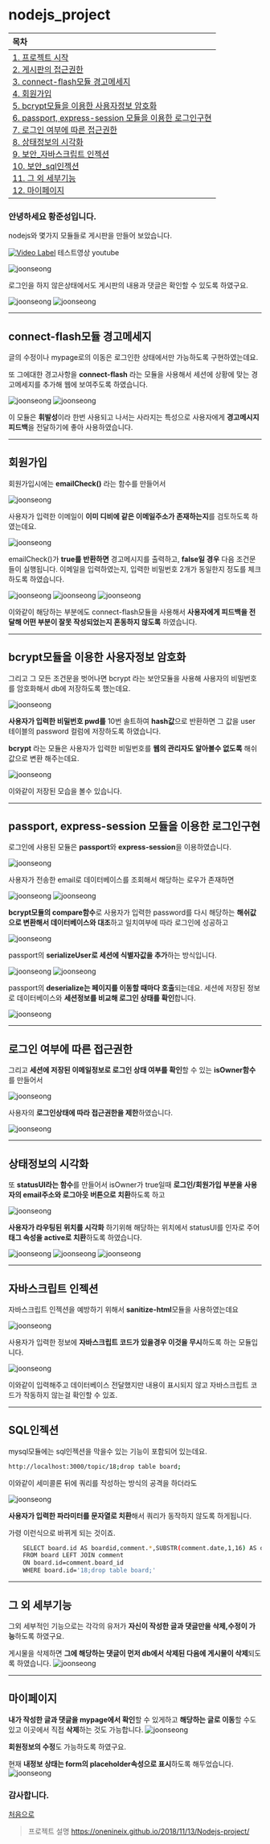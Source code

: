 # nodejs_project

<a id="chap-0"></a>


|목차|
|:---|
|[1. 프로젝트 시작](#chap-1)<br>[2. 게시판의 접근권한](#chap-2)<br>[3. connect-flash모듈 경고메세지](#chap-3)<br>[4. 회원가입](#chap-4)<br>[5. bcrypt모듈을 이용한 사용자정보 암호화](#chap-5)<br>[6. passport, express-session 모듈을 이용한 로그인구현](#chap-6)<br>[7. 로그인 여부에 따른 접근권한](#chap-7)<br>[8. 상태정보의 시각화](#chap-8)<br>[9. 보안_자바스크립트 인젝션](#chap-9)<br>[10. 보안_sql인젝션](#chap-10)<br>[11. 그 외 세부기능](#chap-10)<br>[12. 마이페이지](#chap-10)|


<a id="chap-1"></a>
### 안녕하세요 황준성입니다.

nodejs와 몇가지 모듈들로 게시판을 만들어 보았습니다.


[![Video Label](https://www.youtube.com/vi/qDeDjdF59DI/0.jpg)](https://youtu.be/qDeDjdF59DI?t=0s) 테스트영상 youtube

![joonseong](http://drive.google.com/uc?export=view&id=1MIQguagXzlIoYV6pfEj0b9xWmGYOs-vX "nodejs_project")
<a id="chap-2"></a>

로그인을 하지 않은상태에서도 게시판의 내용과 댓글은 확인할 수 있도록 하였구요.

![joonseong](http://drive.google.com/uc?export=view&id=18VhUMUPXJd9lxl8o6BRSonHvGxU1FkWE "nodejs_project")
![joonseong](http://drive.google.com/uc?export=view&id=1nRl63Stvk00Lv6e-UUAw1LSMhthWD1pB "nodejs_project")


-----------------

<a id="chap-3"></a>
## connect-flash모듈 경고메세지

글의 수정이나 mypage로의 이동은 로그인한 상태에서만 가능하도록 구현하였는데요.

또 그에대한 경고사항을 **connect-flash** 라는 모듈을 사용해서 
세션에 상황에 맞는 경고메세지를 추가해 웹에 보여주도록 하였습니다.

![joonseong](http://drive.google.com/uc?export=view&id=1-mQRQ1WeC5VpY1vM4eJTZiJlHCkfQa0o "nodejs_project")
![joonseong](http://drive.google.com/uc?export=view&id=1TNFTMU00JJHCoF6yoElGPBJhMaWq0HD4 "nodejs_project")

이 모듈은 **휘발성**이라 한번 사용되고 나서는 사라지는 특성으로  사용자에게 **경고메시지 피드백**을 전달하기에 좋아 사용하였습니다.

------------------------

<a id="chap-4"></a>
## 회원가입

회원가입시에는 **emailCheck()** 라는 함수를 만들어서 

![joonseong](http://drive.google.com/uc?export=view&id=1AczIJIYB9_KoPhiY_xnQl-3WfL_HcBEB "nodejs_project")

사용자가 입력한 이메일이 **이미 디비에 같은 이메일주소가 존재하는지**를 검토하도록 하였는데요.

![joonseong](http://drive.google.com/uc?export=view&id=1KUYHklkkqcYw6qhqj8vOcv-0qmLAXGEo "nodejs_project")

emailCheck()가 **true를 반환하면** 경고메시지를 출력하고, **false일 경우** 다음 조건문들이 실행됩니다.
이메일을 입력하였는지, 입력한 비밀번호 2개가 동일한지 정도를 체크하도록 하였습니다.

![joonseong](http://drive.google.com/uc?export=view&id=1R9BUUkSI50oxYX8CNl7p1kmBYMTXgN0y "nodejs_project")
![joonseong](http://drive.google.com/uc?export=view&id=1WvZ68U5SXEPYWxafSbpyAGFyu-JPoUeN "nodejs_project")
![joonseong](http://drive.google.com/uc?export=view&id=1zVfO6vK9od8mcvbVYVucHZC0QTCqu-3b "nodejs_project")

이와같이 해당하는 부분에도 connect-flash모듈을 사용해서 
**사용자에게 피드백을 전달해 어떤 부분이 잘못 작성되었는지 혼동하지 않도록** 하였습니다.

-----------------

<a id="chap-5"></a>
## bcrypt모듈을 이용한 사용자정보 암호화

그리고 그 모든 조건문을 벗어나면
bcrypt 라는 보안모듈을 사용해 사용자의 비밀번호를 암호화해서 db에 저장하도록 했는데요.

![joonseong](http://drive.google.com/uc?export=view&id=1PdBZQtGGrNEuyq0_z9kT5IdSw1nagjvT "nodejs_project")

**사용자가 입력한 비밀번호 pwd를** 10번 솔트하여 **hash값**으로 반환하면 그 값을 user테이블의 password 컬럼에 저장하도록 하였습니다.

**bcrypt** 라는 모듈은 사용자가 입력한 비밀번호를 **웹의 관리자도 알아볼수 없도록** 해쉬값으로 변환 해주는데요.

![joonseong](http://drive.google.com/uc?export=view&id=1oYwjdHeXMLDsUEeps9GbANCVy1F3ooDP "nodejs_project")

이와같이 저장된 모습을 볼수 있습니다.

------------------

<a id="chap-6"></a>
## passport, express-session 모듈을 이용한 로그인구현

로그인에 사용된 모듈은 **passport**와 **express-session**을 이용하였습니다.

![joonseong](http://drive.google.com/uc?export=view&id=1WibGyX38OgYNoBJYixkn-ZyHdm2b3pxD "nodejs_project")

사용자가 전송한 email로 데이터베이스를 조회해서 해당하는 로우가 존재하면 

![joonseong](http://drive.google.com/uc?export=view&id=14Viq3w_TbYsgstWO1xEL-bZJQOF7hHQL "nodejs_project")
![joonseong](http://drive.google.com/uc?export=view&id=1OPo9xIEL-X8SjBNBm4XEAUZ0HBLZZ-dP "nodejs_project")



**bcrypt모듈의 compare함수**로 사용자가 입력한 password를 다시 해당하는 **해쉬값으로 변환해서 데이터베이스와 대조**하고 일치여부에 따라 로그인에 성공하고

![joonseong](https://drive.google.com/open?id=1g104wixjmHDyRRTboIT6bEx96QIsOD82 "nodejs_project")

passport의 **serializeUser로 세션에 식별자값을 추가**하는 방식입니다.

![joonseong](http://drive.google.com/uc?export=view&id=1CQ9i_Yw59PS6YVWKuwiP-qMcupPxb-WF "nodejs_project")
![joonseong](http://drive.google.com/uc?export=view&id=1Tv_X2wtzselfMRks9RS3ROH1yDn9WZ9S "nodejs_project")


passport의 **deserialize는 페이지를 이동할 때마다 호출**되는데요.
세션에 저장된 정보로 데이터베이스와 **세션정보를 비교해 로그인 상태를 확인**합니다.

![joonseong](http://drive.google.com/uc?export=view&id=1fCkw6z2K8AbGax-PiAXUbDCxf2VYkxOP "nodejs_project")

-------------

<a id="chap-7"></a>
## 로그인 여부에 따른 접근권한

그리고 **세션에 저장된 이메일정보로 로그인 상태 여부를 확인**할 수 있는 **isOwner함수**를 만들어서

![joonseong](http://drive.google.com/uc?export=view&id=1d4eRM4PUO3HJCISuKCOMu9Ol8o7Swi1x "nodejs_project")

사용자의 **로그인상태에 따라 접근권한을 제한**하였습니다.

![joonseong](http://drive.google.com/uc?export=view&id=1uXH1mA391c1TBc0fObFowUNisrDv6csR "nodejs_project")

------------------

<a id="chap-8"></a>
## 상태정보의 시각화

또 **statusUI라는 함수**를 만들어서 isOwner가 true일때 **로그인/회원가입 부분을 사용자의 email주소와 로그아웃 버튼으로 치환**하도록 하고 

![joonseong](http://drive.google.com/uc?export=view&id=1Aa9_5lXixZ44vve-6v1GfyEN1J7oDyG0 "nodejs_project")

**사용자가 라우팅된 위치를 시각화** 하기위해 해당하는 위치에서 statusUI를 인자로 주어 **태그 속성을 active로 치환**하도록 하였습니다.

![joonseong](http://drive.google.com/uc?export=view&id=1m0qspIXCdz6zXAQW43sQfDPjxsU7R7b5 "nodejs_project")
![joonseong](http://drive.google.com/uc?export=view&id=1Xzfv_Fi2jN2Dew--0clpaKVQnvh8IKDX "nodejs_project")
![joonseong](http://drive.google.com/uc?export=view&id=1Y1YuhAeBuYP06WyrZSgFom4OIe1lnjNR "nodejs_project")



-----------------

<a id="chap-9"></a>
## 자바스크립트 인젝션

자바스크립트 인젝션을 예방하기 위해서 **sanitize-html**모듈을 사용하였는데요

![joonseong](http://drive.google.com/uc?export=view&id=1PGM06TIlQORdmhu4W05_k4hB3FeJDY3p "nodejs_project")

사용자가 입력한 정보에 **자바스크립트 코드가 있을경우 이것을 무시**하도록 하는 모듈입니다.

![joonseong](http://drive.google.com/uc?export=view&id=1Lvj0ZW8odHqL3LzdIg6Euc43Ane2sK77 "nodejs_project")

이와같이 입력해주고 데이터베이스 전달했지만 내용이 표시되지 않고 자바스크립트 코드가 작동하지 않는걸 확인할 수 있죠.

-----------------

<a id="chap-10"></a>
## SQL인젝션

mysql모듈에는 sql인젝션을 막을수 있는 기능이 포함되어 있는데요.
``` bash
http://localhost:3000/topic/18;drop table board;
```

이와같이 세미콜론 뒤에 쿼리를 작성하는 방식의 공격을 하더라도

![joonseong](http://drive.google.com/uc?export=view&id=1KsqFUfGprJArdu4cG3gtzF7B2Rx88y_L "nodejs_project")

**사용자가 입력한 파라미터를 문자열로 치환**해서 쿼리가 동작하지 않도록 하게됩니다.

가령 이런식으로 바뀌게 되는 것이죠.
``` bash
    SELECT board.id AS boardid,comment.*,SUBSTR(comment.date,1,16) AS datetime 
    FROM board LEFT JOIN comment 
    ON board.id=comment.board_id  
    WHERE board.id='18;drop table board;'
```

--------------

<a id="chap-11"></a>
## 그 외 세부기능

그외 세부적인 기능으로는 각각의 유저가 **자신이 작성한 글과 댓글만을 삭제,수정이 가능**하도록 하였구요.

게시물을 삭제하면 **그에 해당하는 댓글이 먼저 db에서 삭제된 다음에 게시물이 삭제**되도록 하였습니다.
![joonseong](http://drive.google.com/uc?export=view&id=1BFOqTNrcN-Fyr8sdzT8U7C3bKhmll2r_ "nodejs_project")

-------------------

<a id="chap-12"></a>
## 마이페이지

**내가 작성한 글과 댓글을 mypage에서 확인**할 수 있게하고 **해당하는 글로 이동**할 수도 있고 이곳에서 직접 **삭제**하는 것도 가능합니다.
![joonseong](http://drive.google.com/uc?export=view&id=1TmpmCRX1HCf0OdMHSIhFFoRscrG2Tmjv "nodejs_project")

**회원정보의 수정**도 가능하도록 하였구요.

현재 **내정보 상태는 form의 placeholder속성으로 표시**하도록 해두었습니다.
![joonseong](http://drive.google.com/uc?export=view&id=1SUWROvBkEqvJ4s0crkxQfwSWjq4i0A8J "nodejs_project")

### 감사합니다.
[처음으로](#chap-0)

> 프로젝트 설명
https://onenineix.github.io/2018/11/13/Nodejs-project/